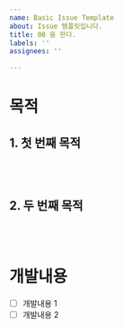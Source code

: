 ```yaml
---
name: Basic Issue Template
about: Issue 템플릿입니다.
title: 00 을 한다.
labels: ''
assignees: ''

---
```


# 목적
## 1. 첫 번째 목적

<br>
<br>

## 2. 두 번째 목적

<br>
<br>

# 개발내용
- [ ] 개발내용 1
- [ ] 개발내용 2

<br>
<br>
